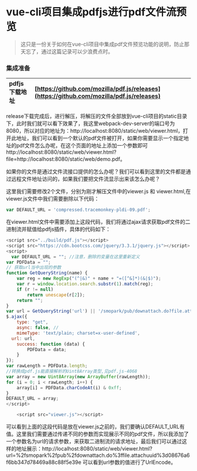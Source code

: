 # vue-cli项目集成pdfjs进行pdf文件流预览

> 这只是一份关于如何在vue-cli项目中集成pdf文件预览功能的说明，防止那天忘了，通过这篇记录可以少浪费点时。

### 集成准备

| pdfjs下载地址 | [https://github.com/mozilla/pdf.js/releases](https://github.com/mozilla/pdf.js/releases) |
| :--- | :--- |


release下载完成后，进行解压，将解压的文件全部放到vue-cli项目的static目录下，此时我们就可以看下效果了，我这里webpack-dev-server的端口号为8080，所以对应的地址为：http://localhost:8080/static/web/viewer.html，打开此地址，我们可以看到一个默认的pdf文件被打开，如果你需要显示一个指定地址的pdf文件怎么办呢，在这个页面的地址上添加一个参数即可http://localhost:8080/static/web/viewer.html?file=http://localhost:8080/static/web/demo.pdf。

如果你的文件是通过文件流接口提供的怎么办呢？我们可以看到这里的文件都是通过远程文件地址访问的，如果我们要把文件流显示出来该怎么办呢？

这里我们需要修改2个文件，分别为刚才解压文件中的viewer.js 和 viewer.html,在viewer.js文件中我们需要删除以下代码：

```js
var DEFAULT_URL = 'compressed.tracemonkey-pldi-09.pdf';
```

在viewer.html文件中需要添加上这段代码，我们将通过ajax请求获取pdf文件的二进制流并赋值给pdfjs插件，具体的代码如下：

```js
<script src="../build/pdf.js"></script>
<script src="https://cdn.bootcss.com/jquery/3.3.1/jquery.js"></script>
<script>
  var DEFAULT_URL = ""; //注意，删除的变量在这里重新定义  
var PDFData = "";
// 获取url当中出现的参数
function GetQueryString(name) {
    var reg = new RegExp("(^|&)" + name + "=([^&]*)(&|$)");
    var r = window.location.search.substr(1).match(reg);
    if (r != null)
        return unescape(r[2]);
    return "";
}
var url = GetQueryString('url') || '/smopark/pub/downattach.do?file.attachuuid=08676a6f6bb347d78469a88c88f5e39e';
$.ajax({
	type: "get",
	async: false, //
	mimeType: 'text/plain; charset=x-user-defined',
  url: url,
	success: function (data) {
		PDFData = data;
	}
});
var rawLength = PDFData.length;
//转换成pdf.js能直接解析的Uint8Array类型,见pdf.js-4068  
var array = new Uint8Array(new ArrayBuffer(rawLength));
for (i = 0; i < rawLength; i++) {
	array[i] = PDFData.charCodeAt(i) & 0xff;
}
DEFAULT_URL = array;
</script>

    <script src="viewer.js"></script>
```

可以看到上面的这段代码是放在viewer.js之前的，我们要确认DEFAULT\_URL有值。这里我们需要通过传递不同的参数而实现展示不同的pdf文件，所以我添加了一个参数名为url的请求参数，来获取二进制流的请求地址，最后我们可以通过这样的地址展示：http://localhost:8080/static/web/viewer.html?url=%2fsmopark%2fpub%2fdownattach.do%3ffile.attachuuid%3d08676a6f6bb347d78469a88c88f5e39e 可以看到url参数的值进行了UrlEncode。

